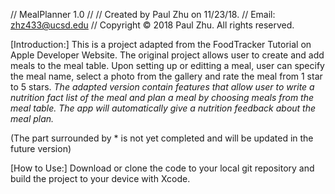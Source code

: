//  MealPlanner 1.0
//
//  Created by Paul Zhu on 11/23/18.
//  Email: zhz433@ucsd.edu
//  Copyright © 2018 Paul Zhu. All rights reserved.

[Introduction:]
  This is a project adapted from the FoodTracker Tutorial on Apple Developer Website. The original project allows user to 
create and add meals to the meal table. Upon setting up or editting a meal, user can specify the meal name, select a photo from
the gallery and rate the meal from 1 star to 5 stars.
  *The adapted version contain features that allow user to write a nutrition fact list of the meal and plan a meal by choosing
meals from the meal table. The app will automatically give a nutrition feedback about the meal plan.*

(The part surrounded by * is not yet completed and will be updated in the future version)

[How to Use:]
  Download or clone the code to your local git repository and build the project to your device with Xcode.
 
